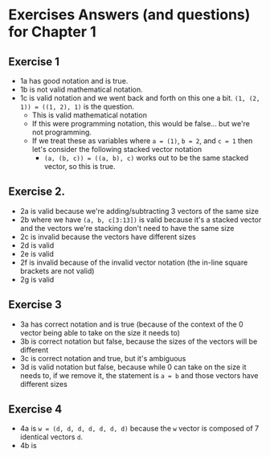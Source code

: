 # Exercises Answers (and questions) for Chapter 1

## Exercise 1
- 1a has good notation and is true.
- 1b is not valid mathematical notation.
- 1c is valid notation and we went back and forth on this one a bit. `(1, (2, 1)) = ((1, 2), 1)` is the question. 
    - This is valid mathematical notation
    - If this were programming notation, this would be false... but we're not programming.
    - If we treat these as variables where `a = (1)`, `b = 2`, and `c = 1` then let's consider the following stacked vector notation
        - `(a, (b, c)) = ((a, b), c)` works out to be the same stacked vector, so this is true.

## Exercise 2.
- 2a is valid because we're adding/subtracting 3 vectors of the same size
- 2b where we have `(a, b, c[3:13])` is valid because it's a stacked vector and the vectors we're stacking don't need to have the same size
- 2c is invalid because the vectors have different sizes
- 2d is valid
- 2e is valid
- 2f is invalid because of the invalid vector notation (the in-line square brackets are not valid)
- 2g is valid

## Exercise 3
- 3a has correct notation and is true (because of the context of the 0 vector being able to take on the size it needs to)
- 3b is correct notation but false, because the sizes of the vectors will be different
- 3c is correct notation and true, but it's ambiguous
- 3d is valid notation but false, because while 0 can take on the size it needs to, if we remove it, the statement is `a = b` and those vectors have different sizes

## Exercise 4
- 4a is `w = (d, d, d, d, d, d, d)` because the `w` vector is composed of 7 identical vectors `d`.
- 4b is <a href="https://render.githubusercontent.com/render/math?math=w_{1:24}">